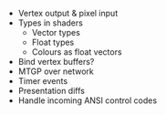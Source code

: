 ﻿- Vertex output & pixel input
- Types in shaders
	- Vector types
	- Float types
	- Colours as float vectors
- Bind vertex buffers?
- MTGP over network
- Timer events
- Presentation diffs
- Handle incoming ANSI control codes